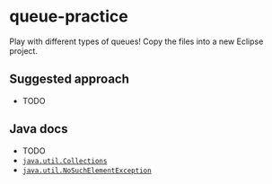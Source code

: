 # queue-practice
Play with different types of queues! Copy the files into a new Eclipse project.

## Suggested approach
  * TODO

## Java docs
  * TODO
  * [`java.util.Collections`](https://docs.oracle.com/javase/8/docs/api/java/util/Collections.html)
  * [`java.util.NoSuchElementException`](https://docs.oracle.com/javase/8/docs/api/java/util/NoSuchElementException.html)

